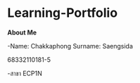 # **Learning-Portfolio**

**About Me**

-Name: Chakkaphong     Surname: Saengsida

68332110181-5

-สาขา ECP1N
